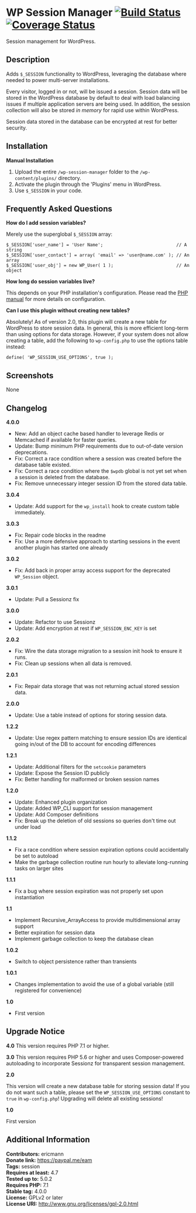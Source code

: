 # WP Session Manager [![Build Status][travis-image]][travis-url] [![Coverage Status][coveralls-image]][coveralls-url]

Session management for WordPress.

Description
-----------

Adds `$_SESSION` functionality to WordPress, leveraging the database where needed to power multi-server installations.

Every visitor, logged in or not, will be issued a session. Session data will be stored in the WordPress database by default
to deal with load balancing issues if multiple application servers are being used. In addition, the session collection will
also be stored _in memory_ for rapid use within WordPress.

Session data stored in the database can be encrypted at rest for better security.

Installation
------------

**Manual Installation**

1. Upload the entire `/wp-session-manager` folder to the `/wp-content/plugins/` directory.
1. Activate the plugin through the 'Plugins' menu in WordPress.
1. Use `$_SESSION` in your code.

Frequently Asked Questions
--------------------------

**How do I add session variables?**

Merely use the superglobal `$_SESSION` array:

```
$_SESSION['user_name'] = 'User Name';                            // A string
$_SESSION['user_contact'] = array( 'email' => 'user@name.com' ); // An array
$_SESSION['user_obj'] = new WP_User( 1 );                        // An object
```

**How long do session variables live?**

This depends on your PHP installation's configuration. Please read the [PHP manual](http://php.net/manual/en/session.configuration.php)
for more details on configuration.

**Can I use this plugin without creating new tables?**

Absolutely! As of version 2.0, this plugin will create a new table for WordPress to store session data. In general, this is more efficient long-term than using options for data storage. However, if your system does not allow creating a table, add the following to `wp-config.php` to use the options table instead:

```
define( 'WP_SESSION_USE_OPTIONS', true );
```

Screenshots
-----------

None

Changelog
---------

**4.0.0**
- New: Add an object cache based handler to leverage Redis or Memcached if available for faster queries.
- Update: Bump minimum PHP requirements due to out-of-date version deprecations.
- Fix: Correct a race condition where a session was created before the database table existed.
- Fix: Correct a race condition where the `$wpdb` global is not yet set when a session is deleted from the database.
- Fix: Remove unnecessary integer session ID from the stored data table.

**3.0.4**
- Update: Add support for the `wp_install` hook to create custom table immediately.

**3.0.3**
- Fix: Repair code blocks in the readme
- Fix: Use a more defensive approach to starting sessions in the event another plugin has started one already

**3.0.2**
- Fix: Add back in proper array access support for the deprecated `WP_Session` object.

**3.0.1**
- Update: Pull a Sessionz fix

**3.0.0**
- Update: Refactor to use Sessionz
- Update: Add encryption at rest if `WP_SESSION_ENC_KEY` is set

**2.0.2**
- Fix: Wire the data storage migration to a session init hook to ensure it runs.
- Fix: Clean up sessions when all data is removed.

**2.0.1**
- Fix: Repair data storage that was not returning actual stored session data.

**2.0.0**
- Update: Use a table instead of options for storing session data.

**1.2.2**

- Update: Use regex pattern matching to ensure session IDs are identical going in/out of the DB to account for encoding differences

**1.2.1**

- Update: Additional filters for the `setcookie` parameters
- Update: Expose the Session ID publicly
- Fix: Better handling for malformed or broken session names

**1.2.0**

- Update: Enhanced plugin organization
- Update: Added WP_CLI support for session management
- Update: Add Composer definitions
- Fix: Break up the deletion of old sessions so queries don't time out under load

**1.1.2**

- Fix a race condition where session expiration options could accidentally be set to autoload
- Make the garbage collection routine run hourly to alleviate long-running tasks on larger sites

**1.1.1**

- Fix a bug where session expiration was not properly set upon instantiation

**1.1**

- Implement Recursive_ArrayAccess to provide multidimensional array support
- Better expiration for session data
- Implement garbage collection to keep the database clean

**1.0.2**

- Switch to object persistence rather than transients

**1.0.1**

- Changes implementation to avoid the use of a global variable (still registered for convenience)

**1.0**

- First version

Upgrade Notice
--------------

**4.0**
This version requires PHP 7.1 or higher.

**3.0**
This version requires PHP 5.6 or higher and uses Composer-powered autoloading to incorporate Sessionz for transparent session management.

**2.0**

This version will create a new database table for storing session data! If you do not want such a table, please set the `WP_SESSION_USE_OPTIONS` constant to `true` in `wp-config.php`! Upgrading will delete all existing sessions!

**1.0**

First version

Additional Information
----------------------

**Contributors:** ericmann  
**Donate link:** https://paypal.me/eam  
**Tags:** session  
**Requires at least:** 4.7  
**Tested up to:** 5.0.2  
**Requires PHP:** 7.1  
**Stable tag:** 4.0.0  
**License:** GPLv2 or later  
**License URI:** http://www.gnu.org/licenses/gpl-2.0.html

[travis-image]: https://travis-ci.org/ericmann/wp-session-manager.svg?branch=master
[travis-url]: https://travis-ci.org/ericmann/wp-session-manager
[coveralls-image]: https://coveralls.io/repos/github/ericmann/wp-session-manager/badge.svg?branch=master
[coveralls-url]: https://coveralls.io/github/ericmann/wp-session-manager?branch=master
